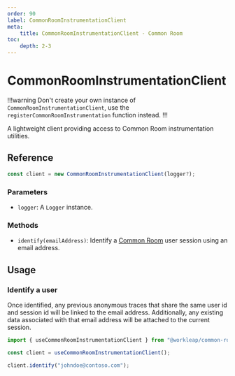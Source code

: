 ```yaml
---
order: 90
label: CommonRoomInstrumentationClient
meta:
    title: CommonRoomInstrumentationClient - Common Room
toc:
    depth: 2-3
---
```


# CommonRoomInstrumentationClient

!!!warning
Don't create your own instance of `CommonRoomInstrumentationClient`, use the `registerCommonRoomInstrumentation` function instead.
!!!

A lightweight client providing access to Common Room instrumentation utilities.

## Reference

```ts
const client = new CommonRoomInstrumentationClient(logger?);
```

### Parameters

- `logger`: A `Logger` instance.

### Methods

- `identify(emailAddress)`: Identify a [Common Room](https://www.commonroom.io/) user session using an email address. 

## Usage

### Identify a user

Once identified, any previous anonymous traces that share the same user id and session id will be linked to the email address. Additionally, any existing data associated with that email address will be attached to the current session.

```ts !#5
import { useCommonRoomInstrumentationClient } from "@workleap/common-room/react";

const client = useCommonRoomInstrumentationClient();

client.identify("johndoe@contoso.com");
```


